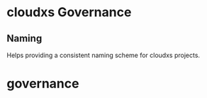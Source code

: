 # cloudxs Governance

## Naming

Helps providing a consistent naming scheme for cloudxs projects.
# governance

